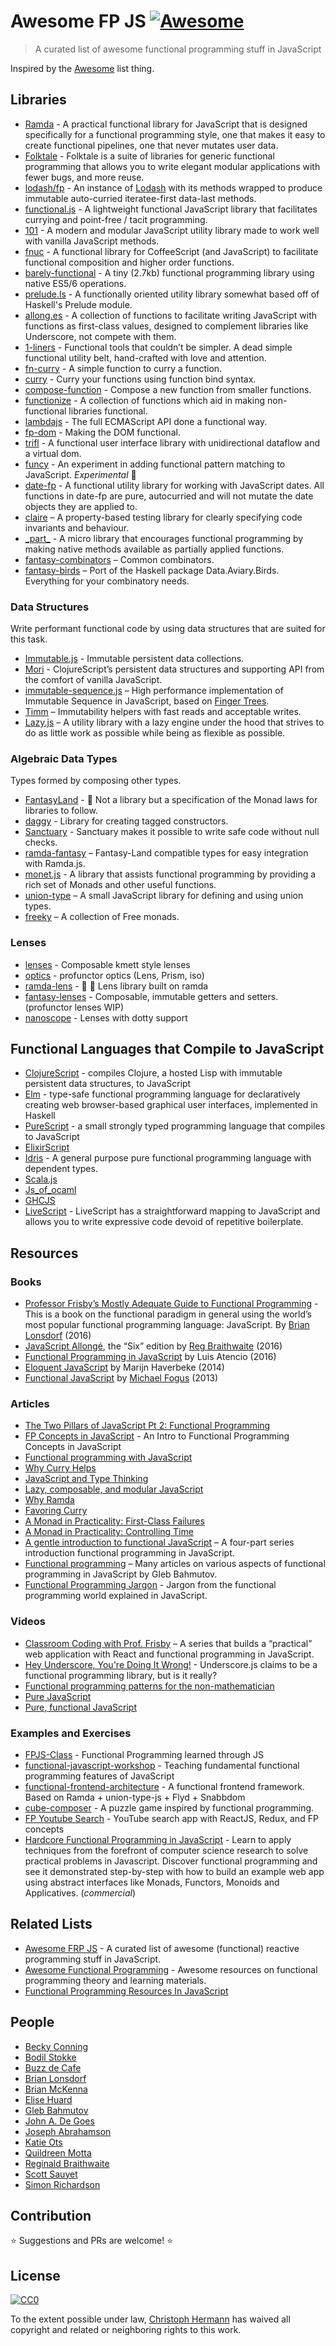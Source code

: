 # Awesome FP JS [![Awesome](https://cdn.rawgit.com/sindresorhus/awesome/d7305f38d29fed78fa85652e3a63e154dd8e8829/media/badge.svg)](https://github.com/sindresorhus/awesome)

> A curated list of awesome functional programming stuff in JavaScript

Inspired by the [Awesome](https://github.com/sindresorhus/awesome) list thing.

## Libraries

* [Ramda](https://github.com/ramda/ramda) - A practical functional library for JavaScript that is designed specifically for a functional programming style, one that makes it easy to create functional pipelines, one that never mutates user data.
* [Folktale](http://folktalejs.org/) - Folktale is a suite of libraries for generic functional programming that allows you to write elegant modular applications with fewer bugs, and more reuse.
* [lodash/fp](https://github.com/lodash/lodash/wiki/FP-Guide) - An instance of [Lodash](https://github.com/lodash/lodash) with its methods wrapped to produce immutable auto-curried iteratee-first data-last methods.
* [functional.js](http://functionaljs.com) - A lightweight functional JavaScript library that facilitates currying and point-free / tacit programming.
* [101](https://github.com/tjmehta/101) - A modern and modular JavaScript utility library made to work well with vanilla JavaScript methods.
* [fnuc](https://github.com/algesten/fnuc) - A functional library for CoffeeScript (and JavaScript) to facilitate functional composition and higher order functions.
* [barely-functional](https://github.com/cullophid/barely-functional) - A tiny (2.7kb) functional programming library using native ES5/6 operations.
* [prelude.ls](http://gkz.github.io/prelude-ls/) - A functionally oriented utility library somewhat based off of Haskell's Prelude module.
* [allong.es](http://allong.es/) - A collection of functions to facilitate writing JavaScript with functions as first-class values, designed to complement libraries like Underscore, not compete with them.
* [1-liners](https://github.com/1-liners/1-liners) - Functional tools that couldn’t be simpler. A dead simple functional utility belt, hand-crafted with love and attention.
* [fn-curry](https://github.com/wilhelmson/fn-curry) - A simple function to curry a function.
* [curry](https://github.com/thisables/curry) - Curry your functions using function bind syntax.
* [compose-function](https://github.com/stoeffel/compose-function) - Compose a new function from smaller functions.
* [functionize](https://github.com/paldepind/functionize) - A collection of functions which aid in making non-functional libraries functional.
* [lambdajs](https://github.com/loop-recur/lambdajs) - The full ECMAScript API done a functional way.
* [fp-dom](https://github.com/fp-dom/) - Making the DOM functional.
* [trifl](https://github.com/algesten/trifl) - A functional user interface library with unidirectional dataflow and a virtual dom.
* [funcy](https://github.com/bramstein/funcy) - An experiment in adding functional pattern matching to JavaScript. _Experimental_  :triangular_flag_on_post:
* [date-fp](http://github.com/cullophid/date-fp) - A functional utility library for working with JavaScript dates. All functions in date-fp are pure, autocurried and will not mutate the date objects they are applied to.
* [claire](https://github.com/robotlolita/claire) – A property-based testing library for clearly specifying code invariants and behaviour.
* [\_part\_](https://github.com/AutoSponge/_part_) - A micro library that encourages functional programming by making native methods available as partially applied functions.
* [fantasy-combinators](https://github.com/fantasyland/fantasy-combinators) – Common combinators.
* [fantasy-birds](https://github.com/fantasyland/fantasy-birds) – Port of the Haskell package Data.Aviary.Birds. Everything for your combinatory needs.

### Data Structures

Write performant functional code by using data structures that are suited for this task.

* [Immutable.js](https://github.com/facebook/immutable-js) - Immutable persistent data collections.
* [Mori](https://github.com/swannodette/mori) - ClojureScript’s persistent data structures and supporting API from the comfort of vanilla JavaScript.
* [immutable-sequence.js](https://github.com/qiao/immutable-sequence.js) –  High performance implementation of Immutable Sequence in JavaScript, based on [Finger Trees](https://github.com/qiao/fingertree.js).
* [Timm](http://guigrpa.github.io/timm/) – Immutability helpers with fast reads and acceptable writes.
* [Lazy.js](https://github.com/dtao/lazy.js) – A utility library with a lazy engine under the hood that strives to do as little work as possible while being as flexible as possible.

### Algebraic Data Types

Types formed by composing other types.

* [FantasyLand](https://github.com/fantasyland/fantasy-land) - :rainbow: Not a library but a specification of the Monad laws for libraries to follow.
* [daggy](https://github.com/puffnfresh/daggy) - Library for creating tagged constructors.
* [Sanctuary](https://github.com/plaid/sanctuary) - Sanctuary makes it possible to write safe code without null checks.
* [ramda-fantasy](https://github.com/ramda/ramda-fantasy) – Fantasy-Land compatible types for easy integration with Ramda.js.
* [monet.js](http://cwmyers.github.io/monet.js/) - A library that assists functional programming by providing a rich set of Monads and other useful functions.
* [union-type](https://github.com/paldepind/union-type) – A small JavaScript library for defining and using union types.
* [freeky](https://github.com/DrBoolean/freeky) – A collection of Free monads.

### Lenses
* [lenses](https://github.com/DrBoolean/lenses) - Composable kmett style lenses
* [optics](https://github.com/flunc/optics) - profunctor optics (Lens, Prism, iso)
* [ramda-lens](https://github.com/ramda/ramda-lens) - :ram: :mag_right: Lens library built on ramda
* [fantasy-lenses](https://github.com/fantasyland/fantasy-lenses) - Composable, immutable getters and setters. (profunctor lenses WIP)
* [nanoscope](https://github.com/5outh/nanoscope) - Lenses with dotty support

## Functional Languages that Compile to JavaScript

* [ClojureScript](https://github.com/clojure/clojurescript) - compiles Clojure, a hosted Lisp with immutable persistent data structures, to JavaScript
* [Elm](http://elm-lang.org/) - type-safe functional programming language for declaratively creating web browser-based graphical user interfaces, implemented in Haskell
* [PureScript](http://www.purescript.org/) - a small strongly typed programming language that compiles to JavaScript
* [ElixirScript](https://github.com/bryanjos/elixirscript)
* [Idris](http://www.idris-lang.org/) - A general purpose pure functional programming language with dependent types.
* [Scala.js](http://www.scala-js.org/)
* [Js\_of\_ocaml](http://ocsigen.org/js_of_ocaml/)
* [GHCJS](https://github.com/ghcjs/ghcjs)
* [LiveScript](http://gkz.github.io/LiveScript/) - LiveScript has a straightforward mapping to JavaScript and allows you to write expressive code devoid of repetitive boilerplate.

## Resources

### Books

* [Professor Frisby’s Mostly Adequate Guide to Functional Programming](https://github.com/DrBoolean/mostly-adequate-guide) - This is a book on the functional paradigm in general using the world’s most popular functional programming language: JavaScript. By [Brian Lonsdorf](https://twitter.com/drboolean) (2016)
* [JavaScript Allongé](https://leanpub.com/javascriptallongesix), the “Six” edition by [Reg  Braithwaite](https://github.com/raganwald) (2016)
* [Functional Programming in JavaScript](https://www.manning.com/books/functional-programming-in-javascript) by Luis Atencio (2016)
* [Eloquent JavaScript](http://eloquentjavascript.net/) by Marijn Haverbeke (2014)
* [Functional JavaScript](http://shop.oreilly.com/product/0636920028857.do) by [Michael Fogus](https://github.com/fogus) (2013)

### Articles

* [The Two Pillars of JavaScript Pt 2: Functional Programming](https://medium.com/javascript-scene/the-two-pillars-of-javascript-pt-2-functional-programming-a63aa53a41a4)
* [FP Concepts in JavaScript](https://medium.com/@collardeau/intro-to-functional-programming-concepts-in-javascript-b0650773139c) - An Intro to Functional Programming Concepts in JavaScript
* [Functional programming with JavaScript](http://stephen-young.me.uk/2013/01/20/functional-programming-with-javascript.html)
* [Why Curry Helps](https://hughfdjackson.com/javascript/why-curry-helps/)
* [JavaScript and Type Thinking](https://medium.com/@yelouafi/javascript-and-type-thinking-735edddc388d)
* [Lazy, composable, and modular JavaScript](https://codewords.recurse.com/issues/four/lazy-composable-and-modular-javascript)
* [Why Ramda](http://fr.umio.us/why-ramda/)
* [Favoring Curry](http://fr.umio.us/favoring-curry/)
* [A Monad in Practicality: First-Class Failures](http://robotlolita.me/2013/12/08/a-monad-in-practicality-first-class-failures.html)
* [A Monad in Practicality: Controlling Time](http://robotlolita.me/2014/03/20/a-monad-in-practicality-controlling-time.html)
* [A gentle introduction to functional JavaScript](jrsinclair.com/articles/2016/gentle-introduction-to-functional-javascript-intro/) – A four-part series introduction functional programming in JavaScript.
* [Functional programming](https://glebbahmutov.com/blog/tags/functional/) – Many articles on various aspects of functional programming in JavaScript by Gleb Bahmutov.
* [Functional Programming Jargon](https://github.com/hemanth/functional-programming-jargon) - Jargon from the functional programming world explained in JavaScript.

### Videos

* [Classroom Coding with Prof. Frisby](https://www.youtube.com/watch?v=h_tkIpwbsxY&list=PLK_hdtAJ4KqX0JOs_KMAmUNTNMRYhWEaC) – A series that builds a “practical” web application with React and functional programming in JavaScript.
* [Hey Underscore, You're Doing It Wrong!](https://www.youtube.com/watch?v=m3svKOdZijA) - Underscore.js claims to be a functional programming library, but is it really?
* [Functional programming patterns for the non-mathematician](https://www.youtube.com/watch?v=AvgwKjTPMmM)
* [Pure JavaScript](https://vimeo.com/49384334)
* [Pure, functional JavaScript](https://vimeo.com/43382919)

### Examples and Exercises

* [FPJS-Class](https://github.com/loop-recur/FPJS-Class) - Functional Programming learned through JS
* [functional-javascript-workshop](https://github.com/timoxley/functional-javascript-workshop) - Teaching fundamental functional programming features of JavaScript
* [functional-frontend-architecture](https://github.com/paldepind/functional-frontend-architecture) - A functional frontend framework. Based on Ramda + union-type-js + Flyd + Snabbdom
* [cube-composer](https://github.com/sharkdp/cube-composer) - A puzzle game inspired by functional programming.
* [FP Youtube Search](https://github.com/jaysoo/example-fp-youtube-search) - YouTube search app with ReactJS, Redux, and FP concepts
* [Hardcore Functional Programming in JavaScript](https://frontendmasters.com/courses/functional-javascript/) - Learn to apply techniques from the forefront of computer science research to solve practical problems in Javascript. Discover functional programming and see it demonstrated step-by-step with how to build an example web app using abstract interfaces like Monads, Functors, Monoids and Applicatives. (_commercial_)

## Related Lists

* [Awesome FRP JS](https://github.com/stoeffel/awesome-frp-js) - A curated list of awesome (functional) reactive programming stuff in JavaScript.
* [Awesome Functional Programming](https://github.com/lucasviola/awesome-functional-programming) - Awesome resources on functional programming theory and learning materials.
* [Functional Programming Resources In JavaScript](https://github.com/busypeoples/functional-programming-javascript)

## People

* [Becky Conning](https://twitter.com/BeckyConning)
* [Bodil Stokke](https://twitter.com/bodil)
* [Buzz de Cafe](https://twitter.com/buzzdecafe)
* [Brian Lonsdorf](https://twitter.com/drboolean)
* [Brian McKenna](https://twitter.com/puffnfresh)
* [Elise Huard](https://twitter.com/elise_huard)
* [Gleb Bahmutov](https://twitter.com/bahmutov)
* [John A. De Goes](https://twitter.com/jdegoes)
* [Joseph Abrahamson](https://twitter.com/sdbo)
* [Katie Ots](http://www.codemiller.com/)
* [Quildreen Motta](https://twitter.com/robotlolita)
* [Reginald Braithwaite](https://twitter.com/raganwald)
* [Scott Sauyet](https://twitter.com/scott_sauyet)
* [Simon Richardson](https://twitter.com/simonrichardson)

## Contribution

:star: Suggestions and PRs are welcome! :star:

## License

[![CC0](http://i.creativecommons.org/p/zero/1.0/88x31.png)](http://creativecommons.org/publicdomain/zero/1.0/)

To the extent possible under law, [Christoph Hermann](http://stoeffel.github.io/) has waived all copyright and related or neighboring rights to this work.
